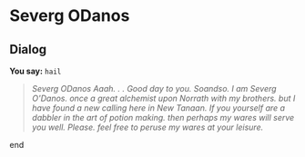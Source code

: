 # Severg ODanos


## Dialog


**You say:** `hail`




>*Severg ODanos Aaah. . . Good day to you. Soandso. I am Severg O'Danos. once a great alchemist upon Norrath with my brothers. but I have found a new calling here in New Tanaan. If you yourself are a dabbler in the art of potion making. then perhaps my wares will serve you well. Please. feel free to peruse my wares at your leisure.*

end